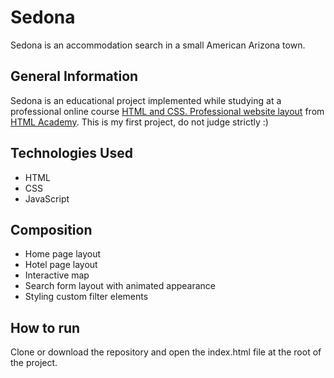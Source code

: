 # Sedona
Sedona is an accommodation search in a small American Arizona town.


## General Information
Sedona is an educational project implemented while studying at a professional online course [HTML and CSS. Professional website layout](https://htmlacademy.ru/intensive/htmlcss) from [HTML Academy](https://htmlacademy.ru/). 
This is my first project, do not judge strictly :)


## Technologies Used
- HTML
- CSS
- JavaScript


## Сomposition
- Home page layout
- Hotel page layout
- Interactive map
- Search form layout with animated appearance
- Styling custom filter elements


## How to run
Clone or download the repository and open the index.html file at the root of the project.
